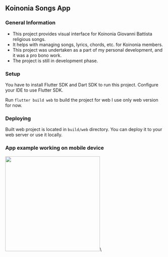 ## Koinonia Songs App

### General Information
- This project provides visual interface for Koinonia Giovanni Battista religious songs.
- It helps with managing songs, lyrics, chords, etc. for Koinonia members.
- This project was undertaken as a part of my personal development, and it was a pro bono work.
- The project is still in development phase.


### Setup
You have to install Flutter SDK and Dart SDK to run this project.
Configure your IDE to use Flutter SDK.

Run ```flutter build web``` to build the project for web I use only web version for now.


### Deploying

Built web project is located in ```build/web``` directory.
You can deploy it to your web server or use it locally.


### App example working on mobile device
<img src="./img/08_06_2023.gif" width="300"/>\